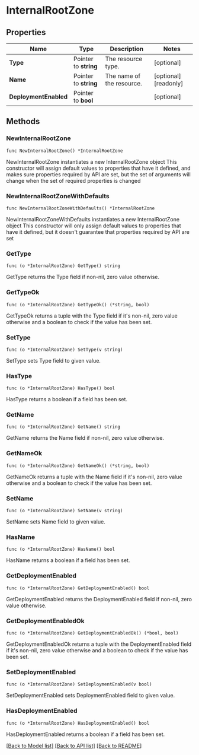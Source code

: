 # InternalRootZone

## Properties

Name | Type | Description | Notes
------------ | ------------- | ------------- | -------------
**Type** | Pointer to **string** | The resource type. | [optional] 
**Name** | Pointer to **string** | The name of the resource. | [optional] [readonly] 
**DeploymentEnabled** | Pointer to **bool** |  | [optional] 

## Methods

### NewInternalRootZone

`func NewInternalRootZone() *InternalRootZone`

NewInternalRootZone instantiates a new InternalRootZone object
This constructor will assign default values to properties that have it defined,
and makes sure properties required by API are set, but the set of arguments
will change when the set of required properties is changed

### NewInternalRootZoneWithDefaults

`func NewInternalRootZoneWithDefaults() *InternalRootZone`

NewInternalRootZoneWithDefaults instantiates a new InternalRootZone object
This constructor will only assign default values to properties that have it defined,
but it doesn't guarantee that properties required by API are set

### GetType

`func (o *InternalRootZone) GetType() string`

GetType returns the Type field if non-nil, zero value otherwise.

### GetTypeOk

`func (o *InternalRootZone) GetTypeOk() (*string, bool)`

GetTypeOk returns a tuple with the Type field if it's non-nil, zero value otherwise
and a boolean to check if the value has been set.

### SetType

`func (o *InternalRootZone) SetType(v string)`

SetType sets Type field to given value.

### HasType

`func (o *InternalRootZone) HasType() bool`

HasType returns a boolean if a field has been set.

### GetName

`func (o *InternalRootZone) GetName() string`

GetName returns the Name field if non-nil, zero value otherwise.

### GetNameOk

`func (o *InternalRootZone) GetNameOk() (*string, bool)`

GetNameOk returns a tuple with the Name field if it's non-nil, zero value otherwise
and a boolean to check if the value has been set.

### SetName

`func (o *InternalRootZone) SetName(v string)`

SetName sets Name field to given value.

### HasName

`func (o *InternalRootZone) HasName() bool`

HasName returns a boolean if a field has been set.

### GetDeploymentEnabled

`func (o *InternalRootZone) GetDeploymentEnabled() bool`

GetDeploymentEnabled returns the DeploymentEnabled field if non-nil, zero value otherwise.

### GetDeploymentEnabledOk

`func (o *InternalRootZone) GetDeploymentEnabledOk() (*bool, bool)`

GetDeploymentEnabledOk returns a tuple with the DeploymentEnabled field if it's non-nil, zero value otherwise
and a boolean to check if the value has been set.

### SetDeploymentEnabled

`func (o *InternalRootZone) SetDeploymentEnabled(v bool)`

SetDeploymentEnabled sets DeploymentEnabled field to given value.

### HasDeploymentEnabled

`func (o *InternalRootZone) HasDeploymentEnabled() bool`

HasDeploymentEnabled returns a boolean if a field has been set.


[[Back to Model list]](../README.md#documentation-for-models) [[Back to API list]](../README.md#documentation-for-api-endpoints) [[Back to README]](../README.md)


